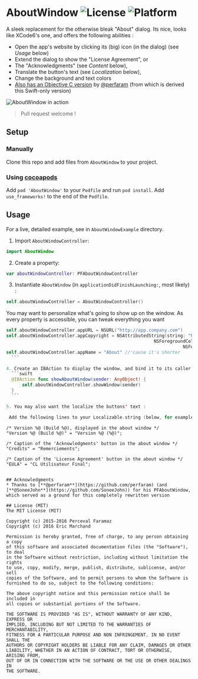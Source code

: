# AboutWindow ![License](https://img.shields.io/badge/License-MIT-lightgreen.svg) ![Platform](https://img.shields.io/badge/Platform-OSX-blue.svg)
A sleek replacement for the otherwise bleak "About" dialog. Its nice, looks like XCode6's one, and offers the following abilities :
* Open the app's website by clicking its (big) icon (in the dialog) (see *Usage* below)
* Extend the dialog to show the "License Agreement", or
* The "Acknowledgments" (see *Content* below),
* Translate the button's text (see *Localization* below),
* Change the background and text colors
* [Also has an Objective C version](https://github.com/perfaram/PFAboutWindow) by [@perfaram](https://github.com/perfaram) (from which is derived this Swift-only version)

![AboutWindow in action](https://raw.github.com/phimage/AboutWindow/master/screenshots/PFAboutWindow.gif)
> Pull request welcome !

## Setup

### Manually

Clone this repo and add files from `AboutWindow` to your project.

### Using [cocoapods](http://cocoapods.org/)

Add `pod 'AboutWindow'` to your `Podfile` and run `pod install`.
Add `use_frameworks!` to the end of the `Podfile`.

## Usage

For a live, detailed example, see in `AboutWindowExample` directory.

1. Import `AboutWindowController`:

  ```swift
  import AboutWindow
  ```
2. Create a property:

  ```swift
  var aboutWindowController: PFAboutWindowController
  ```
3. Instantiate `AboutWindow` (in `applicationDidFinishLaunching:`, most likely) :

  ```swift
  self.aboutWindowController = AboutWindowController()
  ```

  You may want to personalize what's going to show up on the window. As every property is accessible, you can tweak everything you want
  ```swift
  self.aboutWindowController.appURL = NSURL("http://app.company.com")
  self.aboutWindowController.appCopyright = NSAttributedString(string: "Nice Small String", attributes:[
                                                          NSForegroundColorAttributeName: NSColor.tertiaryLabelColor(),
                                                                     NSFontAttributeName: NSFont(name: "HelveticaNeue", size:11)!]
  self.aboutWindowController.appName = "About" //'cause it's shorter
	```

4. Create an IBAction to display the window, and bind it to its caller (usually, the "About [your app]" menu item):
    ```swift
    @IBAction func showAboutWindow(sender: AnyObject) {
        self.aboutWindowController.showWindow(sender)
    }
    ```

5. You may also want the localize the buttons' text :

   Add the following lines to your Localizable.string (below, for example, French)
   ```
    /* Version %@ (Build %@), displayed in the about window */
    "Version %@ (Build %@)" = "Version %@ (%@)";

    /* Caption of the 'Acknowledgments' button in the about window */
    "Credits" = "Remerciements";

    /* Caption of the 'License Agreement' button in the about window */
    "EULA" = "CL Utilisateur Final";
   ```

## Acknowledgments
* Thanks to [**@perfaram**](https://github.com/perfaram) (and [**@SoneeJohn**](https://github.com/SoneeJohn)) for his PFAboutWindow, which served as a ground for this completely rewritten version

## License (MIT)
The MIT License (MIT)

Copyright (c) 2015-2016 Perceval Faramaz
Copyright (c) 2016 Eric Marchand

Permission is hereby granted, free of charge, to any person obtaining a copy
of this software and associated documentation files (the "Software"), to deal
in the Software without restriction, including without limitation the rights
to use, copy, modify, merge, publish, distribute, sublicense, and/or sell
copies of the Software, and to permit persons to whom the Software is
furnished to do so, subject to the following conditions:

The above copyright notice and this permission notice shall be included in
all copies or substantial portions of the Software.

THE SOFTWARE IS PROVIDED "AS IS", WITHOUT WARRANTY OF ANY KIND, EXPRESS OR
IMPLIED, INCLUDING BUT NOT LIMITED TO THE WARRANTIES OF MERCHANTABILITY,
FITNESS FOR A PARTICULAR PURPOSE AND NON INFRINGEMENT. IN NO EVENT SHALL THE
AUTHORS OR COPYRIGHT HOLDERS BE LIABLE FOR ANY CLAIM, DAMAGES OR OTHER
LIABILITY, WHETHER IN AN ACTION OF CONTRACT, TORT OR OTHERWISE, ARISING FROM,
OUT OF OR IN CONNECTION WITH THE SOFTWARE OR THE USE OR OTHER DEALINGS IN
THE SOFTWARE.
